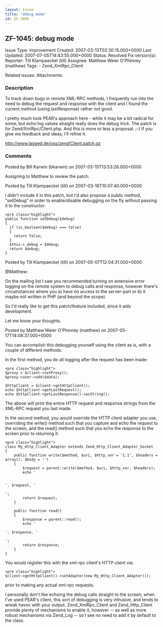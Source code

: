 ```yaml
---
layout: issue
title: "debug mode"
id: ZF-1045
---
```


ZF-1045: debug mode
-------------------

 Issue Type: Improvement Created: 2007-03-13T02:30:15.000+0000 Last Updated: 2007-07-05T14:43:55.000+0000 Status: Resolved Fix version(s): 
 Reporter:  Till Klampaeckel (till)  Assignee:  Matthew Weier O'Phinney (matthew)  Tags: - Zend\_XmlRpc\_Client
 
 Related issues: 
 Attachments: 
### Description

To track down bugs in remote XML-RPC methods, I frequently run into the need to debug the request and response with the client and I found the current method (using lastResponse) rather not good.

I pretty much took PEAR's approach here - while it may be a bit radical for some, but echo'ing values straight really does the debug trick. The patch is for Zend/XmlRpc/Client.php. And this is more or less a proposal. ;-) If you give me feedback and ideas, I'll refine it.

<http://www.lagged.de/oss/zend/Client.patch.gz>

 

 

### Comments

Posted by Bill Karwin (bkarwin) on 2007-03-15T13:53:26.000+0000

Assigning to Matthew to review the patch.

 

 

Posted by Till Klampaeckel (till) on 2007-03-16T10:07:40.000+0000

I didn't include it in this patch, but I'd also propose a public method, "setDebug" in order to enable/disable debugging on the fly without passing it to the constructor.

 
    <pre class="highlight">
    public function setDebug($debug)
    {
      if (is_boolean($debug) === false)
      {
        return false;
      }
      $this->_debug = $debug;
      return $debug;
    }


 

 

Posted by Till Klampaeckel (till) on 2007-05-07T12:04:31.000+0000

@Matthew:

On the mailing list I saw you recommended turning on extensive error logging on the remote system to debug calls and response, however there's circumstances where you a) have no access to the server-part or b) it maybe not written in PHP (and beyond the scope).

So I'd really like to get this patch/feature included, since it aids development.

Let me know your thoughts.

 

 

Posted by Matthew Weier O'Phinney (matthew) on 2007-05-17T14:08:37.000+0000

You can accomplish this debugging yourself using the client as is, with a couple of different methods.

In the first method, you do all logging after the request has been made:

 
    <pre class="highlight">
    $proxy = $client->setProxy();
    $proxy->user->add($data);
    
    $httpClient = $client->getHttpClient();
    echo $httpClient->getLastRequest();
    echo $httpClient->getLastResponse()->asString();


The above will print the entire HTTP request and response strings from the XML-RPC request you last made.

In the second method, you would override the HTTP client adapter you use, overriding the write() method such that you capture and echo the request to the screen, and the read() method such that you echo the response to the screen prior to returning it:

 
    <pre class="highlight">
    class My_Http_Client_Adapter extends Zend_Http_Client_Adapter_Socket
    {
        public function write($method, $uri, $http_ver = '1.1', $headers = array(), $body = '')
        {
            $request = parent::write($method, $uri, $http_ver, $headers);
            echo '


    ', $request, '

    ';
            return $request;
        }
    
        public function read()
        {
            $response = parent::read();
            echo '

    ', $response, '

    ';
            return $response;
        }
    }

You would register this with the xml-rpc client's HTTP client via:

 
    <pre class="highlight">
    $client->getHttpClient()->setAdapter(new My_Http_Client_Adapter());


prior to making any actual xml-rpc requests.

I personally don't like echoing the debug calls straight to the screen; when I've used PEAR's client, this sort of debugging is very intrusive, and tends to wreak havoc with your output. Zend\_XmlRpc\_Client and Zend\_Http\_Client provide plenty of mechanisms to enable it, however -- as well as more robust mechanisms via Zend\_Log -- so I see no need to add it by default to the class.

 

 